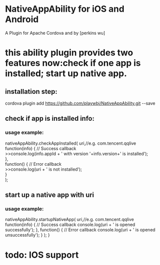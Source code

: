 # NativeAppAbility for iOS and Android

A Plugin for Apache Cordova and by [perkins wu]

# this ability plugin provides two features now:check if one app is installed; start up native app.
## installation step:

  cordova plugin add https://github.com/playwbj/NativeAppAbility.git --save

## check if app is installed info:
### usage example:

nativeAppAbility.checkAppInstalled(
			uri,//e.g. com.tencent.qqlive  
			function(info) {  // Success callback  
        		      >>console.log(info.appId + ' with version '+info.version+' is installed');  
			},  
			function() {  // Error callback  
				>>console.log(uri + ' is not installed');  
			}  
);
    
## start up a native app with uri
### usage example:

nativeAppAbility.startupNativeApp(
			uri,//e.g. com.tencent.qqlive 
			function(info) {  // Success callback
				console.log(uri + ' is opened successfully');
			},
			function() {  // Error callback
				console.log(uri + ' is opened unsuccessfully');
			}
		);
	}

# todo: IOS support
